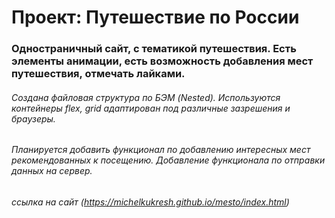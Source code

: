 # Проект: Путешествие по России

### Одностраничный сайт, с тематикой путешествия. Есть элементы анимации, есть возможность добавления мест путешествия, отмечать лайками.

###### Создана файловая структура по БЭМ (Nested). Используются контейнеры flex, grid адаптирован под различные зазрешения и браузеры.

###### Планируется добавить функционал по добавлению интересных мест рекомендованных к посещению. Добавление функционала по отправки данных на сервер.

###### ссылка на сайт (https://michelkukresh.github.io/mesto/index.html)
